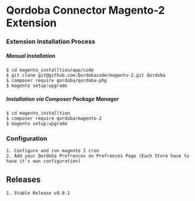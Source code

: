 
# Qordoba Connector Magento-2 Extension
 
### Extension Installation Process

##### Manual Installation

```$xslt
$ cd magento_installtion/app/code
$ git clone git@github.com:Qordobacode/magento-2.git Qordoba
$ composer require qordoba/qordoba-php
$ magento setup:upgrade
```

##### Installation via Composer Package Manager

```$xslt
$ cd magento_installtion
$ composer require qordoba/magento-2
$ magento setup:upgrade
```

### Configuration

    1. Configure and run magento 2 cron
    2. Add your Qordoba Prefrences on Prefrences Page (Each Store have to have it's own configuration)

## Releases

    1. Stable Release v0.0.1